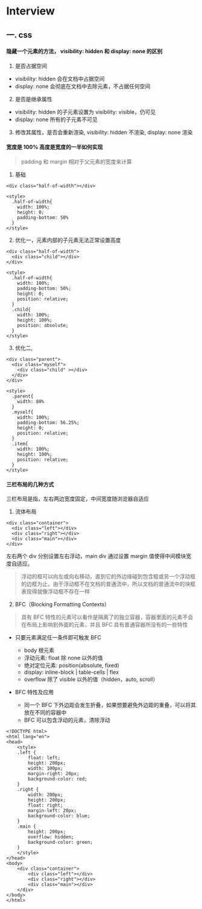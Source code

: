 # Interview

## 一. css
#### 隐藏一个元素的方法， visibility: hidden 和 display: none 的区别
1. 是否占据空间    
- visibility: hidden 会在文档中占据空间
- display: none 会彻底在文档中去除元素，不占据任何空间
2. 是否是继承属性    
- visibility: hidden 的子元素设置为 visibility: visible，仍可见
- display: none 所有的子元素不可见
3. 修改其属性，是否会重新渲染, visibility: hidden 不渲染, display: none 渲染

#### 宽度是 100% 高度是宽度的一半如何实现
> padding 和 margin 相对于父元素的宽度来计算
1. 基础
```
<div class="half-of-width"></div>

<style>
  .half-of-width{
    width: 100%;
    height: 0;
    padding-bottom: 50%
  }
</style>
```

2. 优化一，元素内部的子元素无法正常设置高度
```
<div class="half-of-width">
  <div class="child"></div>
</div>

<style>
  .half-of-width{
    width: 100%;
    padding-bottom: 50%;
    height: 0;
    position: relative;
  }
  .child{
    width: 100%;
    height: 100%;
    position: absolute;
  }
</style>
```

3. 优化二, 
```
<div class="parent">
  <div class="myself">
    <div class="child" ></div>
  </div>
</div>

<style>
  .parent{
    width: 80%
  }
  .myself{
    width: 100%;
    padding-bottom: 56.25%;
    height: 0;
    position: relative;
  }
  .item{
    width: 100%;
    height: 100%;
    position: relative;
  }
</style>
```

#### 三栏布局的几种方式
三栏布局是指，左右两边宽度固定，中间宽度随浏览器自适应
1. 流体布局
```
<div class="container">
  <div class="left"></div>
  <div class="right"></div>
  <div class="main"></div>
</div>
```
左右两个 div 分别设置左右浮动，main div 通过设置 margin 值使得中间模块宽度自适应。

> 浮动的框可以向左或向右移动，直到它的外边缘碰到包含框或另一个浮动框的边框为止。由于浮动框不在文档的普通流中，所以文档的普通流中的块框表现得就像浮动框不存在一样

2. BFC（Blocking Formatting Contexts）

> 具有 BFC 特性的元素可以看作是隔离了的独立容器，容器里面的元素不会在布局上影响到外面的元素，并且 BFC 具有普通容器所没有的一些特性

- 只要元素满足任一条件即可触发 BFC
  - body 根元素
  - 浮动元素: float 除 none 以外的值
  - 绝对定位元素: position(absolute, fixed)
  - display: inline-block | table-cells | flex
  - overflow 除了 visible 以外的值（hidden，auto, scroll）

- BFC 特性及应用
  - 同一个 BFC 下外边距会发生折叠，如果想要避免外边距的重叠，可以将其放在不同的容器中
  - BFC 可以包含浮动的元素，清除浮动

```
<!DOCTYPE html>
<html lang="en">
<head>
    <style>
	.left {
	    float: left;
	    height: 200px;
	    width: 100px;
	    margin-right: 20px;
	    background-color: red;
	}
	.right {
	    width: 200px;
	    height: 200px;
	    float: right;
	    margin-left: 20px;
	    background-color: blue;
	}	
	.main {
	    height: 200px;
	    overflow: hidden;
	    background-color: green;
	}
    </style>
</head>
<body>
    <div class="container">
        <div class="left"></div>
        <div class="right"></div>
        <div class="main"></div>
    </div>
</body>
</html>
```
